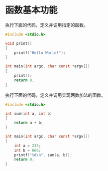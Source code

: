 # 函数基本功能

执行下面的代码，定义并调用指定的函数。

```c
#include <stdio.h>

void print()
{
	printf("Hello World!");
}

int main(int argc, char const *argv[])
{
    print();
    return 0;
}
```

执行下面的代码，定义并调用实现两数加法的函数。

```c
#include <stdio.h>

int sum(int a, int b)
{
	return a + b;
}

int main(int argc, char const *argv[])
{
    int a = 233;
    int b = 666;
    printf("%d\n", sum(a, b));
    return 0;
}
```

